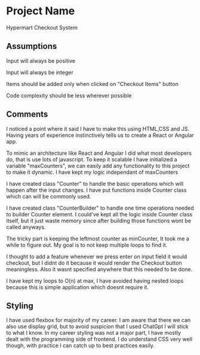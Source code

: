 # Project Name
Hypermart Checkout System

## Assumptions
Input will always be positive

Input will always be integer

Items should be added only when clicked on "Checkout Items" button

Code complexity should be less wherever possible



## Comments
I noticed a point where it said I have to make this using HTML,CSS and JS. Having years of experience instinctively tells us to create a React or Angular app.

To mimic an architecture like React and Angular I did what most developers do, that is use lots of javascript. To keep it scalable I have initialized a variable "maxCounters", we can easily add any functionality to this project to make it dynamic. I have kept my logic independant of maxCounters

I have created class "Counter" to handle the basic operations which will happen after the input changes. I have put functions inside Counter class which can will be commonly used.

I have created class "CounterBuilder" to handle one time operations needed to builder Counter element. I could've kept all the logic inside Counter class itself, but it just waste memory since after building those functions wont be called anyways.

The tricky part is keeping the leftmost counter as minCounter, It took me a while to figure out. My goal is to not keep multiple loops to find it.

I thought to add a feature whenever we press enter on input field it would checkout, but I didnt do it because it would render the Checkout button meaningless. Also it wasnt specified anywhere that this needed to be done.

I have kept my loops to O(n) at max, I have avoided having nested loops because this is simple application which doesnt require it.


## Styling

I have used flexbox for majority of my career. I am aware that there we can also use display grid, but to avoid suspicion that I used ChatGpt I will stick to what I know.
In my career styling was not a major part, I have mostly dealt with the programming side of frontend. I do understand CSS very well though, with practice I can catch up to best practices easily.


